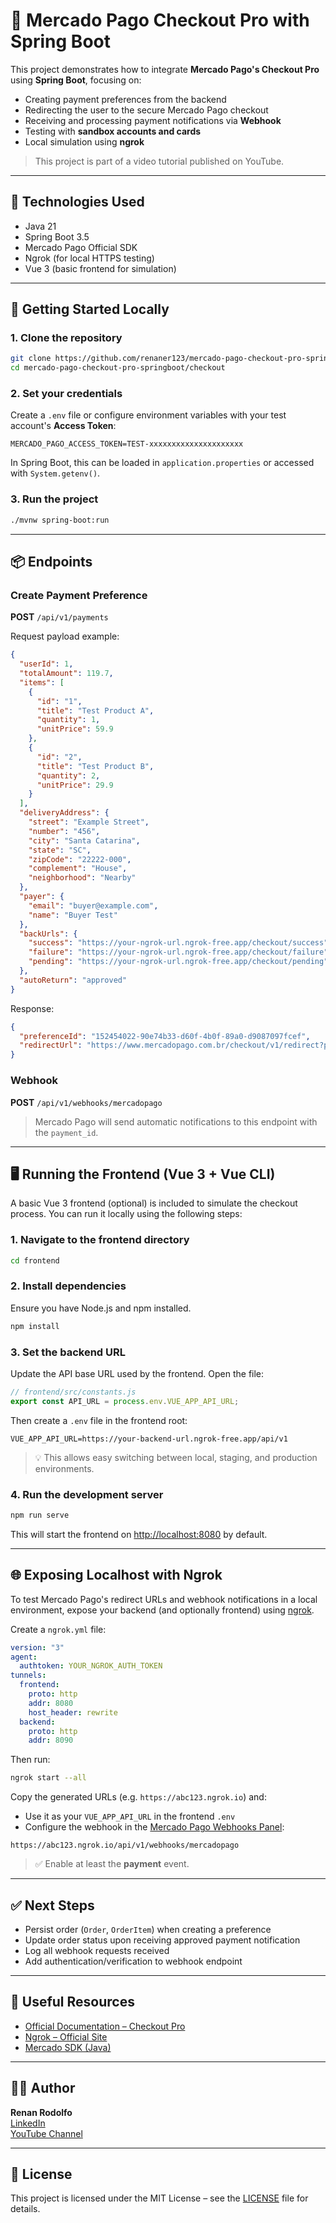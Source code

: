 # 🛒 Mercado Pago Checkout Pro with Spring Boot

This project demonstrates how to integrate **Mercado Pago's Checkout Pro** using **Spring Boot**, focusing on:

- Creating payment preferences from the backend
- Redirecting the user to the secure Mercado Pago checkout
- Receiving and processing payment notifications via **Webhook**
- Testing with **sandbox accounts and cards**
- Local simulation using **ngrok**

> This project is part of a video tutorial published on YouTube.

---

## 🧱 Technologies Used

- Java 21
- Spring Boot 3.5
- Mercado Pago Official SDK
- Ngrok (for local HTTPS testing)
- Vue 3 (basic frontend for simulation)

---

## 🚀 Getting Started Locally

### 1. Clone the repository

```bash
git clone https://github.com/renaner123/mercado-pago-checkout-pro-springboot.git
cd mercado-pago-checkout-pro-springboot/checkout
```

### 2. Set your credentials

Create a `.env` file or configure environment variables with your test account's **Access Token**:

```
MERCADO_PAGO_ACCESS_TOKEN=TEST-xxxxxxxxxxxxxxxxxxxxx
```

In Spring Boot, this can be loaded in `application.properties` or accessed with `System.getenv()`.

### 3. Run the project

```bash
./mvnw spring-boot:run
```

---

## 📦 Endpoints

### Create Payment Preference

**POST** `/api/v1/payments`

Request payload example:

```json
{
  "userId": 1,
  "totalAmount": 119.7,
  "items": [
    {
      "id": "1",
      "title": "Test Product A",
      "quantity": 1,
      "unitPrice": 59.9
    },
    {
      "id": "2",
      "title": "Test Product B",
      "quantity": 2,
      "unitPrice": 29.9
    }
  ],
  "deliveryAddress": {
    "street": "Example Street",
    "number": "456",
    "city": "Santa Catarina",
    "state": "SC",
    "zipCode": "22222-000",
    "complement": "House",
    "neighborhood": "Nearby"
  },
  "payer": {
    "email": "buyer@example.com",
    "name": "Buyer Test"
  },
  "backUrls": {
    "success": "https://your-ngrok-url.ngrok-free.app/checkout/success",
    "failure": "https://your-ngrok-url.ngrok-free.app/checkout/failure",
    "pending": "https://your-ngrok-url.ngrok-free.app/checkout/pending"
  },
  "autoReturn": "approved"
}
```

Response:

```json
{
  "preferenceId": "152454022-90e74b33-d60f-4b0f-89a0-d9087097fcef",
  "redirectUrl": "https://www.mercadopago.com.br/checkout/v1/redirect?pref_id=152454022-90e74b33-d60f-4b0f-89a0-d9087097fcef"
}
```

### Webhook

**POST** `/api/v1/webhooks/mercadopago`

> Mercado Pago will send automatic notifications to this endpoint with the `payment_id`.

---

## 🖥 Running the Frontend (Vue 3 + Vue CLI)

A basic Vue 3 frontend (optional) is included to simulate the checkout process. You can run it locally using the following steps:

### 1. Navigate to the frontend directory

```bash
cd frontend
```

### 2. Install dependencies

Ensure you have Node.js and npm installed.

```bash
npm install
```

### 3. Set the backend URL

Update the API base URL used by the frontend. Open the file:

```js
// frontend/src/constants.js
export const API_URL = process.env.VUE_APP_API_URL;
```

Then create a `.env` file in the frontend root:

```
VUE_APP_API_URL=https://your-backend-url.ngrok-free.app/api/v1
```

> 💡 This allows easy switching between local, staging, and production environments.

### 4. Run the development server

```bash
npm run serve
```

This will start the frontend on [http://localhost:8080](http://localhost:8080) by default.

---

## 🌐 Exposing Localhost with Ngrok

To test Mercado Pago's redirect URLs and webhook notifications in a local environment, expose your backend (and optionally frontend) using [ngrok](https://ngrok.com/).

Create a `ngrok.yml` file:

```yaml
version: "3"
agent:
  authtoken: YOUR_NGROK_AUTH_TOKEN
tunnels:
  frontend:
    proto: http
    addr: 8080
    host_header: rewrite
  backend:
    proto: http
    addr: 8090

```

Then run:

```bash
ngrok start --all
```

Copy the generated URLs (e.g. `https://abc123.ngrok.io`) and:

- Use it as your `VUE_APP_API_URL` in the frontend `.env`
- Configure the webhook in the [Mercado Pago Webhooks Panel](https://www.mercadopago.com.br/developers/panel/notifications):

```
https://abc123.ngrok.io/api/v1/webhooks/mercadopago
```

> ✅ Enable at least the **payment** event.

---

## ✅ Next Steps

- Persist order (`Order`, `OrderItem`) when creating a preference
- Update order status upon receiving approved payment notification
- Log all webhook requests received
- Add authentication/verification to webhook endpoint

---

## 📎 Useful Resources

- [Official Documentation – Checkout Pro](https://www.mercadopago.com.br/developers/en/reference)
- [Ngrok – Official Site](https://ngrok.com/)
- [Mercado SDK (Java)](https://github.com/mercadopago/sdk-java)

---

## 🧑‍💻 Author

**Renan Rodolfo**  
[LinkedIn](https://www.linkedin.com/in/renanrodolfo/)  
[YouTube Channel](https://www.youtube.com/@RenanRodolfoDev)

---

## 📝 License

This project is licensed under the MIT License – see the [LICENSE](LICENSE) file for details.
